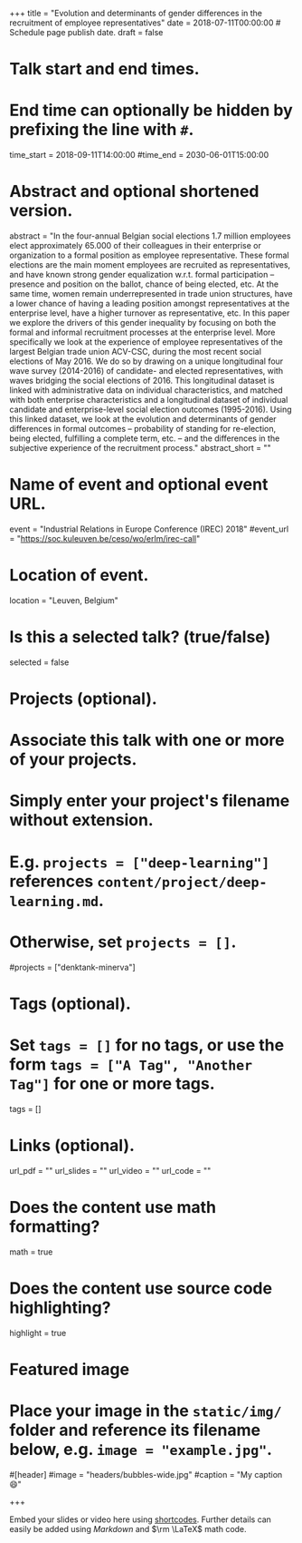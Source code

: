 +++
title = "Evolution and determinants of gender differences in the recruitment of employee representatives"
date = 2018-07-11T00:00:00  # Schedule page publish date.
draft = false

# Talk start and end times.
#   End time can optionally be hidden by prefixing the line with `#`.
time_start = 2018-09-11T14:00:00
#time_end = 2030-06-01T15:00:00

# Abstract and optional shortened version.
abstract = "In the four-annual Belgian social elections 1.7 million employees elect approximately 65.000 of their colleagues in their enterprise or organization to a formal position as employee representative. These formal elections are the main moment employees are recruited as representatives, and have known strong gender equalization w.r.t. formal participation – presence and position on the ballot, chance of being elected, etc. At the same time, women remain underrepresented in trade union structures, have a lower chance of having a leading position amongst representatives at the enterprise level, have a higher turnover as representative, etc. In this paper we explore the drivers of this gender inequality by focusing on both the formal and informal recruitment processes at the enterprise level. More specifically we look at the experience of employee representatives of the largest Belgian trade union ACV-CSC, during the most recent social elections of May 2016. We do so by drawing on a unique longitudinal four wave survey (2014-2016) of candidate- and elected representatives, with waves bridging the social elections of 2016. This longitudinal dataset is linked with administrative data on individual characteristics, and matched with both enterprise characteristics and a longitudinal dataset of individual candidate and enterprise-level social election outcomes (1995-2016). Using this linked dataset, we look at the evolution and determinants of gender differences in formal outcomes – probability of standing for re-election, being elected, fulfilling a complete term, etc. – and the differences in the subjective experience of the recruitment process."
abstract_short = ""

# Name of event and optional event URL.
event = "Industrial Relations in Europe Conference (IREC) 2018"
#event_url = "https://soc.kuleuven.be/ceso/wo/erlm/irec-call"

# Location of event.
location = "Leuven, Belgium"

# Is this a selected talk? (true/false)
selected = false

# Projects (optional).
#   Associate this talk with one or more of your projects.
#   Simply enter your project's filename without extension.
#   E.g. `projects = ["deep-learning"]` references `content/project/deep-learning.md`.
#   Otherwise, set `projects = []`.
#projects = ["denktank-minerva"]

# Tags (optional).
#   Set `tags = []` for no tags, or use the form `tags = ["A Tag", "Another Tag"]` for one or more tags.
tags = []

# Links (optional).
url_pdf = ""
url_slides = ""
url_video = ""
url_code = ""

# Does the content use math formatting?
math = true

# Does the content use source code highlighting?
highlight = true

# Featured image
# Place your image in the `static/img/` folder and reference its filename below, e.g. `image = "example.jpg"`.
#[header]
#image = "headers/bubbles-wide.jpg"
#caption = "My caption :smile:"

+++

Embed your slides or video here using [shortcodes](https://sourcethemes.com/academic/post/writing-markdown-latex/). Further details can easily be added using *Markdown* and $\rm \LaTeX$ math code.
